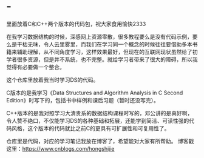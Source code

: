 # -
里面放着C和C++两个版本的代码包，祝大家食用愉快2333

在我学习数据结构的时候，深感网上资源零散，很多教程要么是没有代码示例，要么是干枯无味，令人云里雾里，而我们在学习同一个概念的时候往往要借助多本书籍来辅助理解，从不同角度学习，这样效果最好，但现在的互联网现状虽然给了初学者很多资源，但是并不系统，也不完整。就给学习者带来了很大的障碍，所以我觉得有必要做一个整合。

这个仓库里放着我当时学习DS的代码。

C版本的是我学习《Data Structures and Algorithm Analysis in C Second Edition》时写下的，包括书中样例和课后习题（暂时还没写完）。

C++版本的是我对照学习大清贵系的数据结构课程时写的，邓公讲的是真好啊，令人赞不绝口，不仅能学习DS的各种基础和拓展，还能学到简洁、可读性强的代码风格，这个版本的代码就比之前C的更具有可扩展性和可复用性了。

仓库里是代码，对应的学习笔记我放在博客了，希望能对大家有所帮助。
博客戳这里：https://www.cnblogs.com/hongshijie
